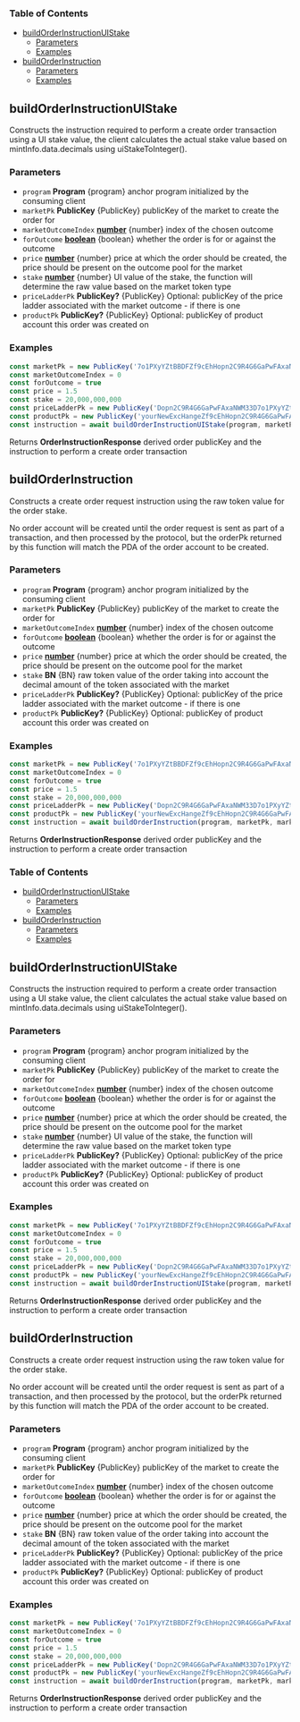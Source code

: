 <!-- Generated by documentation.js. Update this documentation by updating the source code. -->

### Table of Contents

*   [buildOrderInstructionUIStake][1]
    *   [Parameters][2]
    *   [Examples][3]
*   [buildOrderInstruction][4]
    *   [Parameters][5]
    *   [Examples][6]

## buildOrderInstructionUIStake

Constructs the instruction required to perform a create order transaction using a UI stake value, the client calculates the actual stake value based on mintInfo.data.decimals using uiStakeToInteger().

### Parameters

*   `program` **Program** {program} anchor program initialized by the consuming client
*   `marketPk` **PublicKey** {PublicKey} publicKey of the market to create the order for
*   `marketOutcomeIndex` **[number][7]** {number} index of the chosen outcome
*   `forOutcome` **[boolean][8]** {boolean} whether the order is for or against the outcome
*   `price` **[number][7]** {number} price at which the order should be created, the price should be present on the outcome pool for the market
*   `stake` **[number][7]** {number} UI value of the stake, the function will determine the raw value based on the market token type
*   `priceLadderPk` **PublicKey?** {PublicKey} Optional: publicKey of the price ladder associated with the market outcome - if there is one
*   `productPk` **PublicKey?** {PublicKey} Optional: publicKey of product account this order was created on

### Examples

```javascript
const marketPk = new PublicKey('7o1PXyYZtBBDFZf9cEhHopn2C9R4G6GaPwFAxaNWM33D')
const marketOutcomeIndex = 0
const forOutcome = true
const price = 1.5
const stake = 20,000,000,000
const priceLadderPk = new PublicKey('Dopn2C9R4G6GaPwFAxaNWM33D7o1PXyYZtBBDFZf9cEhH')
const productPk = new PublicKey('yourNewExcHangeZf9cEhHopn2C9R4G6GaPwFAxaNWM33D')
const instruction = await buildOrderInstructionUIStake(program, marketPk, marketOutcomeIndex, forOutcome, price, stake, priceLadderPk, productPk)
```

Returns **OrderInstructionResponse** derived order publicKey and the instruction to perform a create order transaction

## buildOrderInstruction

Constructs a create order request instruction using the raw token value for the order stake.

No order account will be created until the order request is sent as part of a transaction, and then processed by the protocol,
but the orderPk returned by this function will match the PDA of the order account to be created.

### Parameters

*   `program` **Program** {program} anchor program initialized by the consuming client
*   `marketPk` **PublicKey** {PublicKey} publicKey of the market to create the order for
*   `marketOutcomeIndex` **[number][7]** {number} index of the chosen outcome
*   `forOutcome` **[boolean][8]** {boolean} whether the order is for or against the outcome
*   `price` **[number][7]** {number} price at which the order should be created, the price should be present on the outcome pool for the market
*   `stake` **BN** {BN} raw token value of the order taking into account the decimal amount of the token associated with the market
*   `priceLadderPk` **PublicKey?** {PublicKey} Optional: publicKey of the price ladder associated with the market outcome - if there is one
*   `productPk` **PublicKey?** {PublicKey} Optional: publicKey of product account this order was created on

### Examples

```javascript
const marketPk = new PublicKey('7o1PXyYZtBBDFZf9cEhHopn2C9R4G6GaPwFAxaNWM33D')
const marketOutcomeIndex = 0
const forOutcome = true
const price = 1.5
const stake = 20,000,000,000
const priceLadderPk = new PublicKey('Dopn2C9R4G6GaPwFAxaNWM33D7o1PXyYZtBBDFZf9cEhH')
const productPk = new PublicKey('yourNewExcHangeZf9cEhHopn2C9R4G6GaPwFAxaNWM33D')
const instruction = await buildOrderInstruction(program, marketPk, marketOutcomeIndex, forOutcome, price, stake, , productPk)
```

Returns **OrderInstructionResponse** derived order publicKey and the instruction to perform a create order transaction

[1]: #buildorderinstructionuistake

[2]: #parameters

[3]: #examples

[4]: #buildorderinstruction

[5]: #parameters-1

[6]: #examples-1

[7]: https://developer.mozilla.org/docs/Web/JavaScript/Reference/Global_Objects/Number

[8]: https://developer.mozilla.org/docs/Web/JavaScript/Reference/Global_Objects/Boolean
<!-- Generated by documentation.js. Update this documentation by updating the source code. -->

### Table of Contents

*   [buildOrderInstructionUIStake][1]
    *   [Parameters][2]
    *   [Examples][3]
*   [buildOrderInstruction][4]
    *   [Parameters][5]
    *   [Examples][6]

## buildOrderInstructionUIStake

Constructs the instruction required to perform a create order transaction using a UI stake value, the client calculates the actual stake value based on mintInfo.data.decimals using uiStakeToInteger().

### Parameters

*   `program` **Program** {program} anchor program initialized by the consuming client
*   `marketPk` **PublicKey** {PublicKey} publicKey of the market to create the order for
*   `marketOutcomeIndex` **[number][7]** {number} index of the chosen outcome
*   `forOutcome` **[boolean][8]** {boolean} whether the order is for or against the outcome
*   `price` **[number][7]** {number} price at which the order should be created, the price should be present on the outcome pool for the market
*   `stake` **[number][7]** {number} UI value of the stake, the function will determine the raw value based on the market token type
*   `priceLadderPk` **PublicKey?** {PublicKey} Optional: publicKey of the price ladder associated with the market outcome - if there is one
*   `productPk` **PublicKey?** {PublicKey} Optional: publicKey of product account this order was created on

### Examples

```javascript
const marketPk = new PublicKey('7o1PXyYZtBBDFZf9cEhHopn2C9R4G6GaPwFAxaNWM33D')
const marketOutcomeIndex = 0
const forOutcome = true
const price = 1.5
const stake = 20,000,000,000
const priceLadderPk = new PublicKey('Dopn2C9R4G6GaPwFAxaNWM33D7o1PXyYZtBBDFZf9cEhH')
const productPk = new PublicKey('yourNewExcHangeZf9cEhHopn2C9R4G6GaPwFAxaNWM33D')
const instruction = await buildOrderInstructionUIStake(program, marketPk, marketOutcomeIndex, forOutcome, price, stake, priceLadderPk, productPk)
```

Returns **OrderInstructionResponse** derived order publicKey and the instruction to perform a create order transaction

## buildOrderInstruction

Constructs a create order request instruction using the raw token value for the order stake.

No order account will be created until the order request is sent as part of a transaction, and then processed by the protocol,
but the orderPk returned by this function will match the PDA of the order account to be created.

### Parameters

*   `program` **Program** {program} anchor program initialized by the consuming client
*   `marketPk` **PublicKey** {PublicKey} publicKey of the market to create the order for
*   `marketOutcomeIndex` **[number][7]** {number} index of the chosen outcome
*   `forOutcome` **[boolean][8]** {boolean} whether the order is for or against the outcome
*   `price` **[number][7]** {number} price at which the order should be created, the price should be present on the outcome pool for the market
*   `stake` **BN** {BN} raw token value of the order taking into account the decimal amount of the token associated with the market
*   `priceLadderPk` **PublicKey?** {PublicKey} Optional: publicKey of the price ladder associated with the market outcome - if there is one
*   `productPk` **PublicKey?** {PublicKey} Optional: publicKey of product account this order was created on

### Examples

```javascript
const marketPk = new PublicKey('7o1PXyYZtBBDFZf9cEhHopn2C9R4G6GaPwFAxaNWM33D')
const marketOutcomeIndex = 0
const forOutcome = true
const price = 1.5
const stake = 20,000,000,000
const priceLadderPk = new PublicKey('Dopn2C9R4G6GaPwFAxaNWM33D7o1PXyYZtBBDFZf9cEhH')
const productPk = new PublicKey('yourNewExcHangeZf9cEhHopn2C9R4G6GaPwFAxaNWM33D')
const instruction = await buildOrderInstruction(program, marketPk, marketOutcomeIndex, forOutcome, price, stake, , productPk)
```

Returns **OrderInstructionResponse** derived order publicKey and the instruction to perform a create order transaction

[1]: #buildorderinstructionuistake

[2]: #parameters

[3]: #examples

[4]: #buildorderinstruction

[5]: #parameters-1

[6]: #examples-1

[7]: https://developer.mozilla.org/docs/Web/JavaScript/Reference/Global_Objects/Number

[8]: https://developer.mozilla.org/docs/Web/JavaScript/Reference/Global_Objects/Boolean

